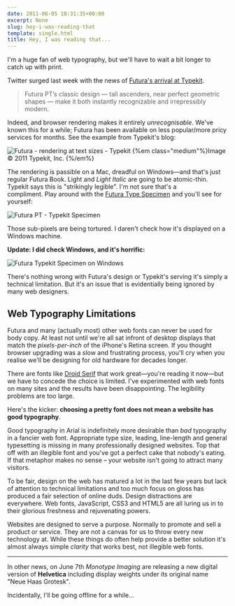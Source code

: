 ```yaml
---
date: 2011-06-05 18:31:35+00:00
excerpt: None
slug: hey-i-was-reading-that
template: single.html
title: Hey, I was reading that...
---
```


I'm a huge fan of web typography, but we'll have to wait a bit longer to catch up with print.

Twitter surged last week with the news of [Futura's arrival at Typekit](http://blog.typekit.com/2011/06/01/futura/).


<blockquote><p>Futura PT’s classic design — tall ascenders, near perfect geometric shapes — make it both instantly recognizable and irrepressibly modern.</p></blockquote>


Indeed, and browser rendering makes it entirely _unrecognisable_. We've known this for a while; Futura has been available on less popular/more pricy services for months. See the example from Typekit's blog:

![Futura - rendering at text sizes - Typekit](http://dbushell.com/wp-content/uploads/2011/06/Rendering-at-text-sizes.png)
{%em class="medium"%}Image © 2011 Typekit, Inc. {%/em%}


The rendering is passible on a Mac, dreadful on Windows—and that's just regular Futura Book. Light and _Light Italic_ are going to be atomic-thin. Typekit says this is "strikingly legible". I'm not sure that's a compliment. Play around with the [Futura Type Specimen](http://typekit.com/fonts/futura-pt) and you'll see for yourself:

![Futura PT - Typekit Specimen](http://dbushell.com/wp-content/uploads/2011/06/typekit.png)

Those sub-pixels are being tortured. I daren't check how it's displayed on a Windows machine.

**Update: I did check Windows, and it's horrific:**

![Futura Typekit Specimen on Windows](http://dbushell.com/wp-content/uploads/2011/06/typekit-windows.png)

There's nothing wrong with Futura's design or Typekit's serving it's simply a technical limitation. But it's an issue that is evidentially being ignored by many web designers.


## Web Typography Limitations


Futura and many (actually most) other web fonts can never be used for body copy. At least not until we're all sat infront of desktop displays that match the _pixels-per-inch_ of the iPhone's Retina screen. If you thought browser upgrading was a slow and frustrating process, you'll cry when you realise we'll be designing for old hardware for decades longer.

There are fonts like [Droid Serif](http://www.google.com/webfonts/family?family=Droid+Serif) that work great—you're reading it now—but we have to concede the choice is limited. I've experimented with web fonts on many sites and the results have been disappointing. The legibility problems are too large.

Here's the kicker: **choosing a pretty font does not mean a website has good typography**.

Good typography in Arial is indefinitely more desirable than _bad_ typography in a fancier web font. Appropriate type size, leading, line-length and general typesetting is missing in many professionally designed websites. Top that off with an illegible font and you've got a perfect cake that nobody's eating. If that metaphor makes no sense – your website isn't going to attract many visitors.

To be fair, design on the web has matured a lot in the last few years but lack of attention to technical limitations and too much focus on gloss has produced a fair selection of online duds. Design distractions are everywhere. Web fonts, JavaScript, CSS3 and HTML5 are all luring us in to their glorious freshness and rejuvenating powers.

Websites are designed to serve a purpose. Normally to promote and sell a product or service. They are not a canvas for us to throw every new technology at. While these things do often help provide a better solution it's almost always simple _clarity_ that works best, not illegible web fonts.


* * *


In other news, on June 7th _Monotype Imaging_ are releasing a new digital version of **Helvetica** including display weights under its original name "Neue Haas Grotesk".

Incidentally, I'll be going offline for a while...
